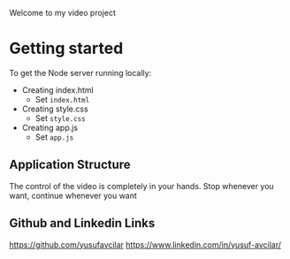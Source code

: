 Welcome to my video project

# Getting started

To get the Node server running locally:

- Creating index.html
  * Set `index.html`
- Creating style.css
  * Set `style.css`
- Creating app.js
  * Set `app.js`
 

## Application Structure

The control of the video is completely in your hands. Stop whenever you want, continue whenever you want


## Github and Linkedin Links

https://github.com/yusufavcilar
https://www.linkedin.com/in/yusuf-avcilar/